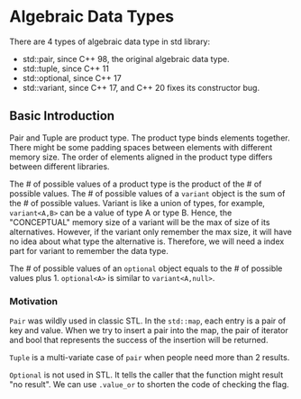 # Algebraic Data Types

There are 4 types of algebraic data type in std library:

- std::pair, since C++ 98, the original algebraic data type.
- std::tuple, since C++ 11
- std::optional, since C++ 17
- std::variant, since C++ 17, and C++ 20 fixes its constructor bug.

## Basic Introduction

Pair and Tuple are product type. The product type binds elements together. There might be some padding spaces between elements with different memory size. The order of elements aligned in the product type differs between different libraries. 

The # of possible values of a product type is the product of the # of possible values. The # of possible values of a `variant` object is the sum of the # of possible values. Variant is like a union of types, for example, `variant<A,B>` can be a value of type A or type B. Hence, the "CONCEPTUAL" memory size of a variant will be the max of size of its alternatives. However, if the variant only remember the max size, it will have no idea about what type the alternative is. Therefore, we will need a index part for variant to remember the data type.

The # of possible values of an `optional` object equals to the # of possible values plus 1. `optional<A>` is similar to `variant<A,null>`.

### Motivation

`Pair` was wildly used in classic STL. In the `std::map`, each entry is a pair of key and value. When we try to insert a pair into the map, the pair of iterator and bool that represents the success of the insertion will be returned. 

`Tuple` is a multi-variate case of `pair` when people need more than 2 results. 

`Optional` is not used in STL. It tells the caller that the function might result "no result". We can use `.value_or` to shorten the code of checking the flag. 
